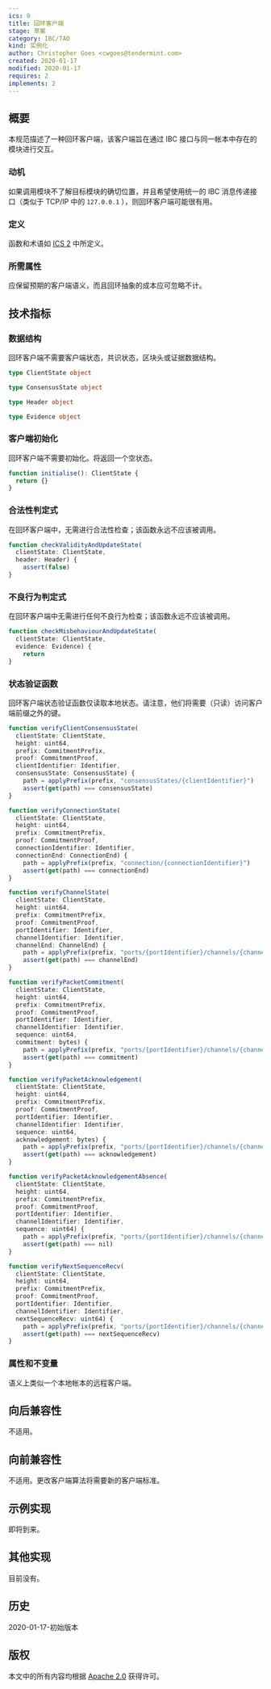 ```yaml
---
ics: 9
title: 回环客户端
stage: 草案
category: IBC/TAO
kind: 实例化
author: Christopher Goes <cwgoes@tendermint.com>
created: 2020-01-17
modified: 2020-01-17
requires: 2
implements: 2
---
```


## 概要

本规范描述了一种回环客户端，该客户端旨在通过 IBC 接口与同一帐本中存在的模块进行交互。

### 动机

如果调用模块不了解目标模块的确切位置，并且希望使用统一的 IBC 消息传递接口（类似于 TCP/IP 中的 `127.0.0.1` ），则回环客户端可能很有用。

### 定义

函数和术语如 [ICS 2](../ics-002-client-semantics) 中所定义。

### 所需属性

应保留预期的客户端语义，而且回环抽象的成本应可忽略不计。

## 技术指标

### 数据结构

回环客户端不需要客户端状态，共识状态，区块头或证据数据结构。

```typescript
type ClientState object

type ConsensusState object

type Header object

type Evidence object
```

### 客户端初始化

回环客户端不需要初始化。将返回一个空状态。

```typescript
function initialise(): ClientState {
  return {}
}
```

### 合法性判定式

在回环客户端中，无需进行合法性检查；该函数永远不应该被调用。

```typescript
function checkValidityAndUpdateState(
  clientState: ClientState,
  header: Header) {
    assert(false)
}
```

### 不良行为判定式

在回环客户端中无需进行任何不良行为检查；该函数永远不应该被调用。

```typescript
function checkMisbehaviourAndUpdateState(
  clientState: ClientState,
  evidence: Evidence) {
    return
}
```

### 状态验证函数

回环客户端状态验证函数仅读取本地状态。请注意，他们将需要（只读）访问客户端前缀之外的键。

```typescript
function verifyClientConsensusState(
  clientState: ClientState,
  height: uint64,
  prefix: CommitmentPrefix,
  proof: CommitmentProof,
  clientIdentifier: Identifier,
  consensusState: ConsensusState) {
    path = applyPrefix(prefix, "consensusStates/{clientIdentifier}")
    assert(get(path) === consensusState)
}

function verifyConnectionState(
  clientState: ClientState,
  height: uint64,
  prefix: CommitmentPrefix,
  proof: CommitmentProof,
  connectionIdentifier: Identifier,
  connectionEnd: ConnectionEnd) {
    path = applyPrefix(prefix, "connection/{connectionIdentifier}")
    assert(get(path) === connectionEnd)
}

function verifyChannelState(
  clientState: ClientState,
  height: uint64,
  prefix: CommitmentPrefix,
  proof: CommitmentProof,
  portIdentifier: Identifier,
  channelIdentifier: Identifier,
  channelEnd: ChannelEnd) {
    path = applyPrefix(prefix, "ports/{portIdentifier}/channels/{channelIdentifier}")
    assert(get(path) === channelEnd)
}

function verifyPacketCommitment(
  clientState: ClientState,
  height: uint64,
  prefix: CommitmentPrefix,
  proof: CommitmentProof,
  portIdentifier: Identifier,
  channelIdentifier: Identifier,
  sequence: uint64,
  commitment: bytes) {
    path = applyPrefix(prefix, "ports/{portIdentifier}/channels/{channelIdentifier}/packets/{sequence}")
    assert(get(path) === commitment)
}

function verifyPacketAcknowledgement(
  clientState: ClientState,
  height: uint64,
  prefix: CommitmentPrefix,
  proof: CommitmentProof,
  portIdentifier: Identifier,
  channelIdentifier: Identifier,
  sequence: uint64,
  acknowledgement: bytes) {
    path = applyPrefix(prefix, "ports/{portIdentifier}/channels/{channelIdentifier}/acknowledgements/{sequence}")
    assert(get(path) === acknowledgement)
}

function verifyPacketAcknowledgementAbsence(
  clientState: ClientState,
  height: uint64,
  prefix: CommitmentPrefix,
  proof: CommitmentProof,
  portIdentifier: Identifier,
  channelIdentifier: Identifier,
  sequence: uint64) {
    path = applyPrefix(prefix, "ports/{portIdentifier}/channels/{channelIdentifier}/acknowledgements/{sequence}")
    assert(get(path) === nil)
}

function verifyNextSequenceRecv(
  clientState: ClientState,
  height: uint64,
  prefix: CommitmentPrefix,
  proof: CommitmentProof,
  portIdentifier: Identifier,
  channelIdentifier: Identifier,
  nextSequenceRecv: uint64) {
    path = applyPrefix(prefix, "ports/{portIdentifier}/channels/{channelIdentifier}/nextSequenceRecv")
    assert(get(path) === nextSequenceRecv)
}
```

### 属性和不变量

语义上类似一个本地帐本的远程客户端。

## 向后兼容性

不适用。

## 向前兼容性

不适用。更改客户端算法将需要新的客户端标准。

## 示例实现

即将到来。

## 其他实现

目前没有。

## 历史

2020-01-17-初始版本

## 版权

本文中的所有内容均根据 [Apache 2.0](https://www.apache.org/licenses/LICENSE-2.0) 获得许可。
